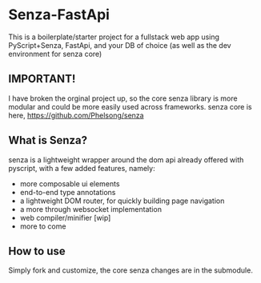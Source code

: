 # Senza-FastApi
This is a boilerplate/starter project for a fullstack web app using PyScript+Senza, FastApi, and your DB of choice 
(as well as the dev environment for senza core)

## IMPORTANT!
I have broken the orginal project up, so the core senza library is more modular and could be more easily used across frameworks. senza core is here, https://github.com/Phelsong/senza 

## What is Senza?
senza is a lightweight wrapper around the dom api already offered with pyscript, with a few added features, namely: 
- more composable ui elements 
- end-to-end type annotations 
- a lightweight DOM router, for quickly building page navigation
- a more through websocket implementation
- web compiler/minifier [wip]
- more to come 

## How to use
Simply fork and customize, the core senza changes are in the submodule.
